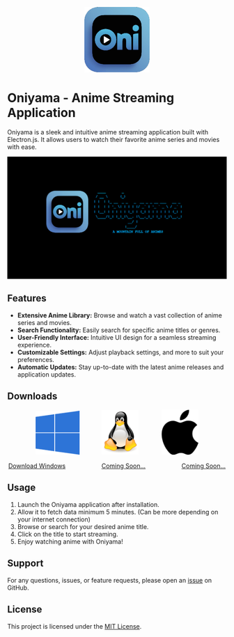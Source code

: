 <p align="center">
  <img src="https://github.com/Shuvadip-Ghosh/Oniyama/blob/master/logo.png?raw=true" alt="logo.png" />
</p>

# Oniyama - Anime Streaming Application

Oniyama is a sleek and intuitive anime streaming application built with Electron.js. It allows users to watch their favorite anime series and movies with ease.

![Oniyama Preview](preview.png)

## Features

- **Extensive Anime Library:** Browse and watch a vast collection of anime series and movies.
- **Search Functionality:** Easily search for specific anime titles or genres.
- **User-Friendly Interface:** Intuitive UI design for a seamless streaming experience.
- **Customizable Settings:** Adjust playback settings, and more to suit your preferences.
- **Automatic Updates:** Stay up-to-date with the latest anime releases and application updates.

## Downloads

<p align="center">
  <img src="https://github.com/Shuvadip-Ghosh/Oniyama/blob/master/windows-logo.png?raw=true" alt="win-logo.png" style="width:20%" />&nbsp;&nbsp;&nbsp;&nbsp;&nbsp;&nbsp;&nbsp;&nbsp;&nbsp;&nbsp;&nbsp;&nbsp;
  <img src="https://github.com/Shuvadip-Ghosh/Oniyama/blob/master/linux-logo.png?raw=true" alt="linux-logo.png" style="width:17%"/>&nbsp;&nbsp;&nbsp;&nbsp;&nbsp;&nbsp;&nbsp;&nbsp;&nbsp;&nbsp;&nbsp;&nbsp;
  <img src="https://github.com/Shuvadip-Ghosh/Oniyama/blob/master/apple-logo.png?raw=true" alt="apple-logo.png" style="width:17%"/>
</p>

<p align="center">
  <a href="https://github.com/Shuvadip-Ghosh/Oniyama/releases/latest/download/Oniyama-setup.exe">Download Windows</a>&nbsp;&nbsp;&nbsp;&nbsp;&nbsp;&nbsp;&nbsp;&nbsp;&nbsp;&nbsp;&nbsp;&nbsp;&nbsp;&nbsp;&nbsp;&nbsp;&nbsp;&nbsp;&nbsp;&nbsp;
  <a href="javascript:void(0)">Coming Soon...</a>&nbsp;&nbsp;&nbsp;&nbsp;&nbsp;&nbsp;&nbsp;&nbsp;&nbsp;&nbsp;&nbsp;&nbsp;&nbsp;&nbsp;&nbsp;&nbsp;&nbsp;&nbsp;&nbsp;&nbsp;
  <a href="javascript:void(0)">Coming Soon...</a>
</p>



## Usage

1. Launch the Oniyama application after installation.
2. Allow it to fetch data minimum 5 minutes. (Can be more depending on your internet connection)
3. Browse or search for your desired anime title.
4. Click on the title to start streaming.
5. Enjoy watching anime with Oniyama!

## Support

For any questions, issues, or feature requests, please open an [issue](https://github.com/Shuvadip-Ghosh/oniyama/issues) on GitHub.

## License

This project is licensed under the [MIT License](LICENSE).
